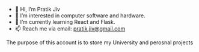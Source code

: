 - 👋 Hi, I’m Pratik Jiv
- 👀 I’m interested in computer software and hardware.
- 🌱 I’m currently learning React and Flask.
- 📫 Reach me via email: pratik.jiv@gmail.com

The purpose of this account is to store my University and perosnal projects
